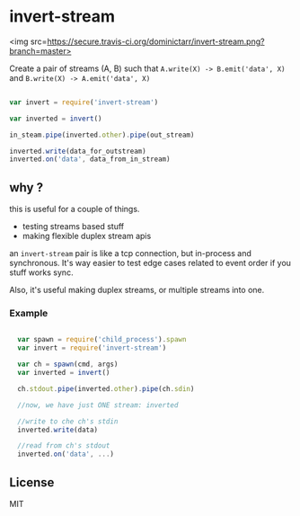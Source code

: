 # invert-stream

<img src=https://secure.travis-ci.org/dominictarr/invert-stream.png?branch=master>

Create a pair of streams (A, B) such that `A.write(X) -> B.emit('data', X)`
and `B.write(X) -> A.emit('data', X)`

``` js

var invert = require('invert-stream')

var inverted = invert()

in_steam.pipe(inverted.other).pipe(out_stream)

inverted.write(data_for_outstream)
inverted.on('data', data_from_in_stream)

```

## why ?

this is useful for a couple of things.

  * testing streams based stuff
  * making flexible duplex stream apis

an `invert-stream` pair is like a tcp connection, 
but in-process and synchronous. It's way easier to test
edge cases related to event order if you stuff works sync.

Also, it's useful making duplex streams, or multiple streams into one.

### Example

```js

  var spawn = require('child_process').spawn
  var invert = require('invert-stream')

  var ch = spawn(cmd, args)
  var inverted = invert()

  ch.stdout.pipe(inverted.other).pipe(ch.sdin)

  //now, we have just ONE stream: inverted

  //write to che ch's stdin
  inverted.write(data)

  //read from ch's stdout
  inverted.on('data', ...) 

```

## License

MIT
